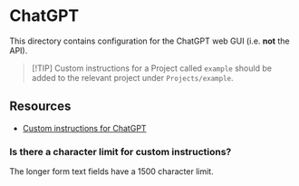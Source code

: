 # ChatGPT

This directory contains configuration for the ChatGPT web GUI (i.e. **not** the API).

> [!TIP] Custom instructions for a Project called `example` should be added to the relevant project under `Projects/example`. 


## Resources

- [Custom instructions for ChatGPT](https://help.openai.com/en/articles/8096356-custom-instructions-for-chatgpt#h_714e767bf1)


### Is there a character limit for custom instructions?

The longer form text fields have a 1500 character limit.

